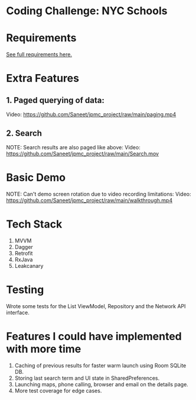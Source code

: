 # Coding Challenge: NYC Schools

# Requirements
[See full requirements here.](REQUIREMENTS.md)

# Extra Features
## 1. Paged querying of data:
Video: https://github.com/Saneet/jpmc_project/raw/main/paging.mp4

## 2. Search
NOTE: Search results are also paged like above:
Video: https://github.com/Saneet/jpmc_project/raw/main/Search.mov

# Basic Demo
NOTE: Can't demo screen rotation due to video recording limitations:
Video: https://github.com/Saneet/jpmc_project/raw/main/walkthrough.mp4

# Tech Stack
1. MVVM
2. Dagger
3. Retrofit
4. RxJava
5. Leakcanary

# Testing
Wrote some tests for the List ViewModel, Repository and the Network API interface.

# Features I could have implemented with more time
1. Caching of previous results for faster warm launch using Room SQLite DB.
2. Storing last search term and UI state in SharedPreferences.
3. Launching maps, phone calling, browser and email on the details page.
4. More test coverage for edge cases.
